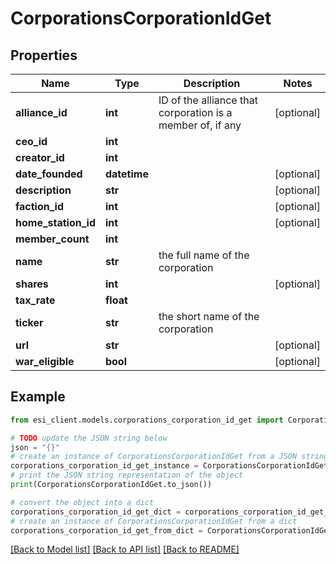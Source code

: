 # CorporationsCorporationIdGet


## Properties

Name | Type | Description | Notes
------------ | ------------- | ------------- | -------------
**alliance_id** | **int** | ID of the alliance that corporation is a member of, if any | [optional] 
**ceo_id** | **int** |  | 
**creator_id** | **int** |  | 
**date_founded** | **datetime** |  | [optional] 
**description** | **str** |  | [optional] 
**faction_id** | **int** |  | [optional] 
**home_station_id** | **int** |  | [optional] 
**member_count** | **int** |  | 
**name** | **str** | the full name of the corporation | 
**shares** | **int** |  | [optional] 
**tax_rate** | **float** |  | 
**ticker** | **str** | the short name of the corporation | 
**url** | **str** |  | [optional] 
**war_eligible** | **bool** |  | [optional] 

## Example

```python
from esi_client.models.corporations_corporation_id_get import CorporationsCorporationIdGet

# TODO update the JSON string below
json = "{}"
# create an instance of CorporationsCorporationIdGet from a JSON string
corporations_corporation_id_get_instance = CorporationsCorporationIdGet.from_json(json)
# print the JSON string representation of the object
print(CorporationsCorporationIdGet.to_json())

# convert the object into a dict
corporations_corporation_id_get_dict = corporations_corporation_id_get_instance.to_dict()
# create an instance of CorporationsCorporationIdGet from a dict
corporations_corporation_id_get_from_dict = CorporationsCorporationIdGet.from_dict(corporations_corporation_id_get_dict)
```
[[Back to Model list]](../README.md#documentation-for-models) [[Back to API list]](../README.md#documentation-for-api-endpoints) [[Back to README]](../README.md)


